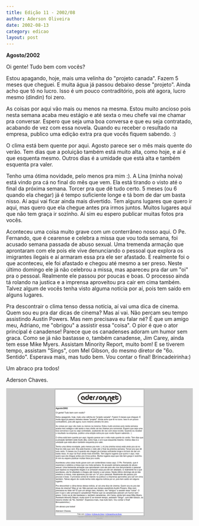 ```yaml
---
title: Edição 11 - 2002/08
author: Aderson Oliveira
date: 2002-08-13
category: edicao
layout: post
---
```


**Agosto/2002**

Oi gente! Tudo bem com vocês?

Estou apagando, hoje, mais uma velinha do "projeto canada". Fazem 5 meses que cheguei. E muita água já passou debaixo desse "projeto". Ainda acho que tô no lucro. Isso é um pouco contraditório, pois até agora, lucro mesmo (dindin) foi zero.

As coisas por aqui vão mais ou menos na mesma. Estou muito ancioso pois nesta semana acaba meu estágio e até sexta o meu chefe vai me chamar pra conversar. Espero que seja uma boa conversa e que eu seja contratado, acabando de vez com essa novela. Quando eu receber o resultado na empresa, publico uma edição extra pra que vocês fiquem sabendo. :)

O clima está bem quente por aqui. Agosto parece ser o mês mais quente do verão. Tem dias que a poluição também está muito alta, como hoje, e aí é que esquenta mesmo. Outros dias é a umidade que está alta e também esquenta pra valer.

Tenho uma ótima novidade, pelo menos pra mim :). A Lina (minha noiva) está vindo pra cá no final do mês que vem. Ela está tirando o visto até o final da próxima semana. Torcer pra que dê tudo certo. 5 meses (ou 6 quando ela chegar) já é tempo suficiente longe e tá bom de dar um basta nisso. Aí aqui vai ficar ainda mais divertido. Tem alguns lugares que quero ir aqui, mas quero que ela chegue antes pra irmos juntos. Muitos lugares aqui que não tem graça ir sozinho. Aí sim eu espero publicar muitas fotos pra vocês.

Aconteceu uma coisa muito grave com um conterrâneo nosso aqui. O Pe. Fernando, que é cearense e celebra a missa que vou toda semana, foi acusado semana passada de abuso sexual. Uma tremenda armação que aprontaram com ele pois ele vive denunciando o pessoal que explora os imigrantes ilegais e aí armaram essa pra ele ser afastado. E realmente foi o que aconteceu, ele foi afastado e chegou até mesmo a ser preso. Neste último domingo ele já não celebrou a missa, mas apareceu pra dar um "oi" pra o pessoal. Realmente ele passou por poucas e boas. O processo ainda tá rolando na justica e a imprensa aproveitou pra cair em cima também. Talvez algum de vocês tenha visto alguma notícia por aí, pois tem saído em alguns lugares.

Pra descontrair o clima tenso dessa notícia, aí vai uma dica de cinema. Quem sou eu pra dar dicas de cinema? Mas aí vai. Não percam seu tempo assistindo Austin Powers. Mas nem precisava eu falar né? É que um amigo meu, Adriano, me "obrigou" a assistir essa "coisa". O pior é que o ator principal é canadense! Parece que os canadenses adoram um humor sem graca. Como se já não bastasse o, também canadense, Jim Carey, ainda tem esse Mike Myers. Assistam Minority Report, muito bom! E se tiverem tempo, assistam "Sings", com Mel Gibson, do mesmo diretor de "6o. Sentido". Esperava mais, mas tudo bem. Vou contar o final! Brincadeirinha:)

Um abraco pra todos!

Aderson Chaves.

[![Imagem no site original](/assets/images/edicao11.png)](/assets/images/edicao11.png)